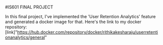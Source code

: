 #IS601 FINAL PROJECT

In this final project, I've implemented the 'User Retention Analytics' feature and generated a docker image for that. Here's the link to my docker repository: [link]"https://hub.docker.com/repository/docker/rithikakesharaju/userretentionanalytics/general"
